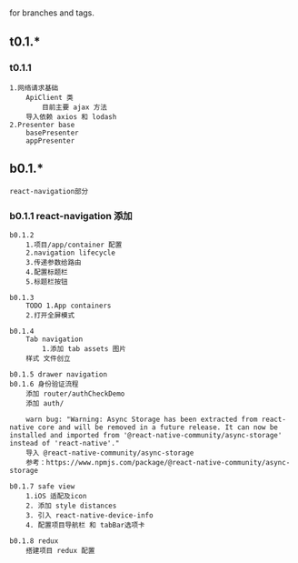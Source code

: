 #
 for branches and tags.

## t0.1.*

### t0.1.1
    1.网络请求基础
        ApiClient 类
            目前主要 ajax 方法
        导入依赖 axios 和 lodash
    2.Presenter base
        basePresenter
        appPresenter

## b0.1.*
    react-navigation部分

### b0.1.1 react-navigation 添加

    b0.1.2
        1.项目/app/container 配置
        2.navigation lifecycle
        3.传递参数给路由
        4.配置标题栏
        5.标题栏按钮

    b0.1.3 
        TODO 1.App containers
        2.打开全屏模式

    b0.1.4 
        Tab navigation
            1.添加 tab assets 图片
        样式 文件创立

    b0.1.5 drawer navigation
    b0.1.6 身份验证流程
        添加 router/authCheckDemo
        添加 auth/
        
        warn bug: "Warning: Async Storage has been extracted from react-native core and will be removed in a future release. It can now be installed and imported from '@react-native-community/async-storage' instead of 'react-native'."
        导入 @react-native-community/async-storage
        参考：https://www.npmjs.com/package/@react-native-community/async-storage

    b0.1.7 safe view
        1.iOS 适配及icon
        2. 添加 style distances
        3. 引入 react-native-device-info
        4. 配置项目导航栏 和 tabBar选项卡
    
    b0.1.8 redux
        搭建项目 redux 配置